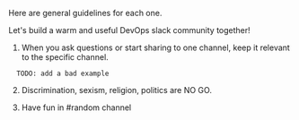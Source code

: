 Here are general guidelines for each one.

Let's build a warm and useful DevOps slack community together!

1. When you ask questions or start sharing to one channel, keep it relevant to the specific channel.
```
  TODO: add a bad example
```

2. Discrimination, sexism, religion, politics are NO GO.

3. Have fun in #random channel
